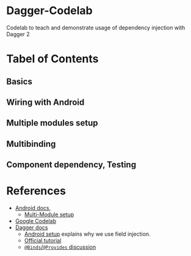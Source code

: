 # Dagger-Codelab
Codelab to teach and demonstrate usage of dependency injection with Dagger 2

# Tabel of Contents
## Basics


## Wiring with Android


## Multiple modules setup


## Multibinding


## Component dependency, Testing


# References
- [Android docs](https://developer.android.com/training/dependency-injection/dagger-basics), 
  - [Multi-Module setup](https://developer.android.com/training/dependency-injection/dagger-multi-module)
- [Google Codelab](https://codelabs.developers.google.com/codelabs/android-dagger)
- [Dagger docs](https://dagger.dev)
  - [Android setup](https://dagger.dev/android) explains why we use field injection.
  - [Official tutorial](https://dagger.dev/tutorial/)
  - [`@Binds`/`@Provides` discussion](https://dagger.dev/faq.html#what-do-i-do-instead)
